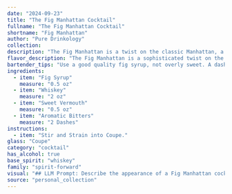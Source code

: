 ```yaml
---
date: "2024-09-23"
title: "The Fig Manhattan Cocktail"
fullname: "The Fig Manhattan Cocktail"
shortname: "Fig Manhattan"
author: "Pure Drinkology"
collection:
description: "The Fig Manhattan is a twist on the classic Manhattan, a member of the Whiskey Cocktail family. This modern variation, likely born in the 2010s,  uses fig syrup to add a unique sweetness and complexity, showcasing the versatility of the Manhattan's base recipe. "
flavor_description: "The Fig Manhattan is a sophisticated twist on the classic. The fig syrup brings a sweet, jammy richness, balancing the dryness of the whiskey and vermouth.  Aromatic bitters add a subtle complexity, hinting at spice and citrus. Expect a smooth, velvety texture and a finish that lingers on the palate with notes of dried fruit and a whisper of smoke. "
bartender_tips: "Use a good quality fig syrup, not overly sweet. A dash of Angostura bitters is key.  Chill the glass beforehand for a crisp drink.  Stir, don't shake, to maintain the clarity and texture of the fig syrup.  A single cherry garnish adds elegance. "
ingredients:
  - item: "Fig Syrup"
    measure: "0.5 oz"
  - item: "Whiskey"
    measure: "2 oz"
  - item: "Sweet Vermouth"
    measure: "0.5 oz"
  - item: "Aromatic Bitters"
    measure: "2 Dashes"
instructions:
  - item: "Stir and Strain into Coupe."
glass: "Coupe"
category: "cocktail"
has_alcohol: true
base_spirit: "whiskey"
family: "spirit-forward"
visual: "## LLM Prompt: Describe the appearance of a Fig Manhattan cocktail.**Imagine a Fig Manhattan cocktail, a sophisticated twist on the classic. It's made with:*** **Fig Syrup:** A deep, rich amber color, hinting at the sweetness and depth of the fig.* **Whiskey:** A golden hue, adding a warmth and complexity to the cocktail.* **Sweet Vermouth:** A pale straw color, bringing a touch of sweetness and herbaceous notes.* **Aromatic Bitters:** A hint of dark brown, adding complexity and a subtle bitterness to the drink. **Describe the cocktail's appearance in detail, including:*** **Color:** Is it a deep amber, a rich mahogany, or something else entirely?* **Clarity:** Is it clear, slightly cloudy, or layered with different hues?* **Texture:** Is it smooth and silky, or does it have a slightly oily sheen?* **Garnish:** What garnish would enhance the visual appeal of this cocktail? **Consider the overall impression of the Fig Manhattan cocktail. Is it elegant and sophisticated, rustic and earthy, or something else altogether?** "
source: "personal_collection"
---
```


